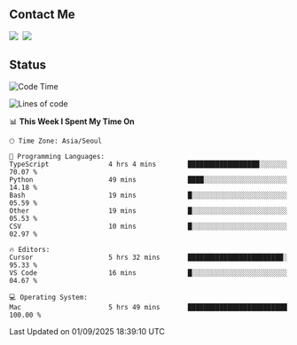 ## Contact Me
<a href="https://instagram.com/_hongrok"><img src="https://img.shields.io/badge/Instagram-E4405F?style=for-the-badge&logo=Instagram&logoColor=white"/></a>&nbsp;
<img src="https://img.shields.io/badge/HongRok @hlog2e-5865F2?style=for-the-badge&logo=Discord&logoColor=white"/>&nbsp;

## Status

<!--START_SECTION:waka-->
![Code Time](http://img.shields.io/badge/Code%20Time-1%2C018%20hrs%2033%20mins-blue)

![Lines of code](https://img.shields.io/badge/From%20Hello%20World%20I%27ve%20Written-725.7%20thousand%20lines%20of%20code-blue)

📊 **This Week I Spent My Time On** 

```text
🕑︎ Time Zone: Asia/Seoul

💬 Programming Languages: 
TypeScript               4 hrs 4 mins        ██████████████████░░░░░░░   70.07 % 
Python                   49 mins             ████░░░░░░░░░░░░░░░░░░░░░   14.18 % 
Bash                     19 mins             █░░░░░░░░░░░░░░░░░░░░░░░░   05.59 % 
Other                    19 mins             █░░░░░░░░░░░░░░░░░░░░░░░░   05.53 % 
CSV                      10 mins             █░░░░░░░░░░░░░░░░░░░░░░░░   02.97 % 

🔥 Editors: 
Cursor                   5 hrs 32 mins       ████████████████████████░   95.33 % 
VS Code                  16 mins             █░░░░░░░░░░░░░░░░░░░░░░░░   04.67 % 

💻 Operating System: 
Mac                      5 hrs 49 mins       █████████████████████████   100.00 % 
```


 Last Updated on 01/09/2025 18:39:10 UTC
<!--END_SECTION:waka-->
